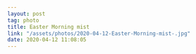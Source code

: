 ```yaml
---
layout: post
tag: photo
title: Easter Morning mist 
link: "/assets/photos/2020-04-12-Easter-Morning-mist-.jpg"
date: 2020-04-12 11:08:05
---
```

